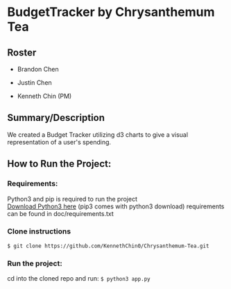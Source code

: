 # BudgetTracker by Chrysanthemum Tea
## Roster
* Brandon Chen

* Justin Chen

* Kenneth Chin (PM)

## Summary/Description
We created a Budget Tracker utilizing d3 charts to give a visual representation of a user's spending.

## How to Run the Project:  
### Requirements:
Python3 and pip is required to run the project  
[Download Python3 here](https://www.python.org/downloads/) (pip3 comes with python3 download)
requirements can be found in doc/requirements.txt

### Clone instructions
`$ git clone https://github.com/KennethChin0/Chrysanthemum-Tea.git`  
 
### Run the project:
cd into the cloned repo and run:
`$ python3 app.py`  
